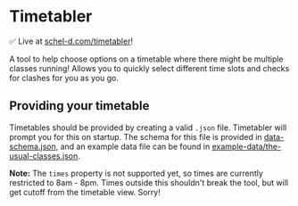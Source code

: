 # Timetabler
✅ Live at [schel-d.com/timetabler](https://schel-d.com/timetabler/)!

A tool to help choose options on a timetable where there might be multiple classes running!
Allows you to quickly select different time slots and checks for clashes for you as you go.

## Providing your timetable
Timetables should be provided by creating a valid `.json` file. Timetabler will prompt you for this on startup.
The schema for this file is provided in [data-schema.json](data-schema.json), and an example data file can be found in [example-data/the-usual-classes.json](example-data/the-usual-classes.json).

**Note:** The `times` property is not supported yet, so times are currently restricted to 8am - 8pm. Times outside this shouldn't break the tool, but will get cutoff from the timetable view. Sorry!
